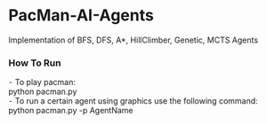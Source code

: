 # PacMan-AI-Agents
Implementation of BFS, DFS, A*, HillClimber, Genetic, MCTS Agents


### How To Run
⁃ To play pacman:   
    python pacman.py    
⁃ To run a certain agent using graphics use the following command:    
    python pacman.py -p AgentName
